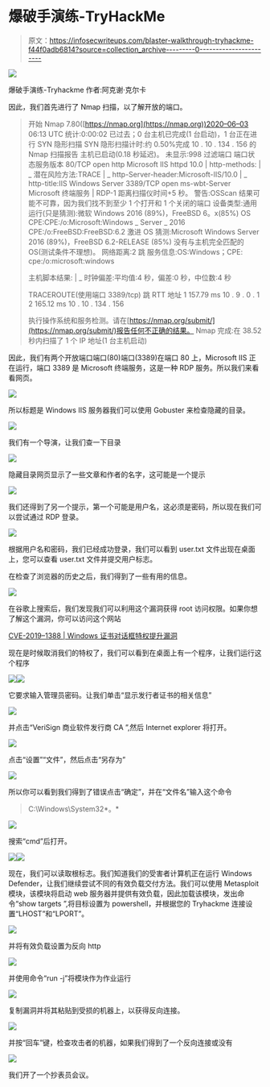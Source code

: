 # 爆破手演练-TryHackMe

> 原文：<https://infosecwriteups.com/blaster-walkthrough-tryhackme-f44f0adb6814?source=collection_archive---------0----------------------->

![](img/7820bd65683e719a8660ba0ce4818e8a.png)

爆破手演练-Tryhackme 作者:阿克谢·克尔卡

因此，我们首先进行了 Nmap 扫描，以了解开放的端口。

> 开始 Nmap 7.80([https://nmap.org](https://nmap.org))2020–06–03 06:13 UTC
> 统计:0:00:02 已过去；0 台主机已完成(1 台启动)，1 台正在进行 SYN 隐形扫描
> SYN 隐形扫描计时:约 0.50%完成
> 10 . 10 . 134 . 156 的 Nmap 扫描报告
> 主机已启动(0.18 秒延迟)。
> 未显示:998 过滤端口
> 端口状态服务版本
> 80/TCP open http Microsoft IIS httpd 10.0
> | http-methods:
> | _ 潜在风险方法:TRACE
> | _ http-Server-header:Microsoft-IIS/10.0
> | _ http-title:IIS Windows Server
> 3389/TCP open ms-wbt-Server Microsoft 终端服务
> | RDP-1 距离扫描仪时间+5 秒。
> 警告:OSScan 结果可能不可靠，因为我们找不到至少 1 个打开和 1 个关闭的端口
> 设备类型:通用
> 运行(只是猜测):微软 Windows 2016 (89%)，FreeBSD 6。x(85%)
> OS CPE:CPE:/o:Microsoft:Windows _ Server _ 2016 CPE:/o:FreeBSD:FreeBSD:6.2
> 激进 OS 猜测:Microsoft Windows Server 2016 (89%)，FreeBSD 6.2-RELEASE (85%)
> 没有与主机完全匹配的 OS(测试条件不理想)。
> 网络距离:2 跳
> 服务信息:OS:Windows；CPE: cpe:/o:microsoft:windows
> 
> 主机脚本结果:
> | _ 时钟偏差:平均值:4 秒，偏差:0 秒，中位数:4 秒
> 
> TRACEROUTE(使用端口 3389/tcp)
> 跳 RTT 地址
> 1 157.79 ms 10 . 9 . 0 . 1
> 2 165.12 ms 10 . 10 . 134 . 156
> 
> 执行操作系统和服务检测。请在[https://nmap.org/submit/](https://nmap.org/submit/)报告任何不正确的结果。
> Nmap 完成:在 38.52 秒内扫描了 1 个 IP 地址(1 台主机启动)

因此，我们有两个开放端口端口(80)端口(3389)在端口 80 上，Microsoft IIS 正在运行，端口 3389 是 Microsoft 终端服务，这是一种 RDP 服务。所以我们来看看网页。

![](img/aa6342a0aab4b12014076055bdeac10c.png)

所以标题是 Windows IIS 服务器我们可以使用 Gobuster 来检查隐藏的目录。

![](img/5584324638bf8796e49123e5b3ca1b34.png)

我们有一个导演，让我们查一下目录

![](img/efb6bf551ecf78bf23b1fc6fb5a92c04.png)

隐藏目录网页显示了一些文章和作者的名字，这可能是一个提示

![](img/f94db314f34a2b281ab30e999e662096.png)

我们还得到了另一个提示，第一个可能是用户名，这必须是密码，所以现在我们可以尝试通过 RDP 登录。

![](img/6ba6a988e9f7bdfeb88d7157fb6af673.png)

根据用户名和密码，我们已经成功登录，我们可以看到 user.txt 文件出现在桌面上，您可以查看 user.txt 文件并提交用户标志。

在检查了浏览器的历史之后，我们得到了一些有用的信息。

![](img/c0dd4e5a5d45677f012274a86cb4be0c.png)

在谷歌上搜索后，我们发现我们可以利用这个漏洞获得 root 访问权限。如果你想了解这个漏洞，你可以访问这个网站

[CVE-2019–1388 | Windows 证书对话框特权提升漏洞](https://portal.msrc.microsoft.com/en-US/security-guidance/advisory/CVE-2019-1388)

现在是时候取消我们的特权了，我们可以看到在桌面上有一个程序，让我们运行这个程序

![](img/7fd850fa634e416f0ca80a11de234599.png)![](img/f2c944007bf5c159ae1fb110002573fc.png)

它要求输入管理员密码。让我们单击“显示发行者证书的相关信息”

![](img/a2e7115fe6a15e5d1e2c5907b2ae3ce7.png)

并点击“VeriSign 商业软件发行商 CA ”,然后 Internet explorer 将打开。

![](img/e14df193d5d1e52945e39e7ed05243b7.png)

点击“设置”“文件”，然后点击“另存为”

![](img/a2f3d4c975d86b9af8c99a4da9c653c6.png)

所以你可以看到我们得到了错误点击“确定”，并在“文件名”输入这个命令

> C:\Windows\System32\*。*

![](img/4869408ea2aff83515be4d5d913b0963.png)

搜索“cmd”后打开。

![](img/add216abd93ad960da2c628764e33df7.png)![](img/cd415937e9aff85ccab28d55355e6293.png)

现在，我们可以读取根标志。我们知道我们的受害者计算机正在运行 Windows Defender，让我们继续尝试不同的有效负载交付方法。我们可以使用 Metasploit 模块，该模块将启动 web 服务器并提供有效负载，因此加载该模块，发出命令“show targets ”,将目标设置为 powershell，并根据您的 Tryhackme 连接设置“LHOST”和“LPORT”。

![](img/0486c5763c06ff6a098272d7ddec116f.png)

并将有效负载设置为反向 http

![](img/64cf1c48ffcc694b8043ffcd1bcc8d15.png)

并使用命令“run -j”将模块作为作业运行

![](img/7b9d55275b719cf7405ffb265861cda7.png)

复制漏洞并将其粘贴到受损的机器上，以获得反向连接。

![](img/d2083add7de9dbadfb3252371ca6f1ef.png)

并按“回车”键，检查攻击者的机器，如果我们得到了一个反向连接或没有

![](img/ac5b932d990be14a2ef148d6ba207916.png)

我们开了一个抄表员会议。